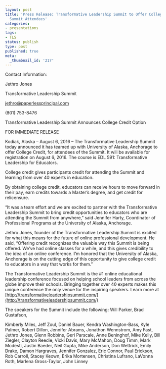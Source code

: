 ```yaml
---
layout: post
title: 'Press Release: Transformative Leadership Summit to Offer College Credit to
  Summit Attendees'
categories:
- presentations
tags:
- TLS
status: publish
type: post
published: true
meta:
  _thumbnail_id: '217'
---
```


Contact Information:

Jethro Jones

Transformative Leadership Summit

jethro@paperlessprincipal.com

(801) 753-8476

Transformative Leadership Summit Announces College Credit Option

FOR IMMEDIATE RELEASE

Kodiak, Alaska – August 6, 2016 – The Transformative Leadership Summit today announced it has teamed up with University of Alaska, Anchorage to offer College Credit, for attendees of the Summit. It will be available for registration on August 6, 2016. The course is EDL 591: Transformative Leadership for Educators.

College credit gives participants credit for attending the Summit and learning from over 40 experts in education.

By obtaining college credit, educators can receive hours to move forward in their pay, earn credits towards a Master’s degree, and get credit for relicensure.

“It was a team effort and we are excited to partner with the Transformative Leadership Summit to bring credit opportunities to educators who are attending the Summit from anywhere,” said Jennifer Harty, Coordinator of Professional Programs at the University of Alaska, Anchorage.

Jethro Jones, founder of the Transformative Leadership Summit is excited for what this means for the future of online professional development. He said, “Offering credit recognizes the valuable way this Summit is being offered. We’ve had online classes for a while, and this gives credibility to the idea of an online conference. I’m honored that the University of Alaska, Anchorage is on the cutting edge of this opportunity to give college credit to educators in a way that works for them.”

The Transformative Leadership Summit is the #1 online educational leadership conference focused on helping school leaders from across the globe improve their schools. Bringing together over 40 experts makes this unique conference the only venue for the inspiring speakers. Learn more at 
[http://transformativeleadershipsummit.com/](http://transformativeleadershipsummit.com/)

The speakers for the Summit include the following: Will Parker, Brad Gustafson,

Kimberly Miles, Jeff Zoul, Daniel Bauer, Kendra Washington-Bass, Kyle Palmer, Robert Dillon, Jennifer Abrams, Jonathon Wennstrom, Amy Fast, Jethro Jones, Glenn Robbins, Geri Parscale, Anne Beninghof, Mike Kelly, Bill Ziegler, Clayton Reedie, Vicki Davis, Mary McMahon, Doug Timm, Mark Modesti, Justin Baeder, Neil Gupta, Mike Anderson, Don Wettrick, Emily Drake, Damon Hargraves, Jennifer Gonzalez, Eric Connor, Paul Erickson, Rob Carroll, Stacey Keown, Erika Mortensen, Christina Lufrano, LaVonna Roth, Marlena Gross-Taylor, John Linney
